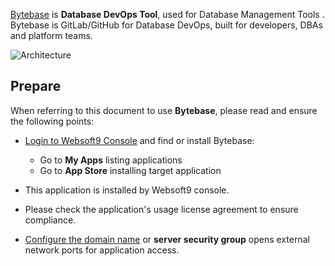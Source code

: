 [Bytebase](https://www.bytebase.com/) is **Database DevOps Tool**, used for Database Management Tools . Bytebase is GitLab/GitHub for Database DevOps, built for developers, DBAs and platform teams.


![Architecture](https://libs.websoft9.com/Websoft9/DocsPicture/zh/bytebase/bytebase-arch-websoft9.webp)


## Prepare

When referring to this document to use **Bytebase**, please read and ensure the following points:

- [Login to Websoft9 Console](./login-console) and find or install Bytebase:
  - Go to **My Apps** listing applications 
  - Go to **App Store** installing target application

- This application is installed by Websoft9 console.


- Please check the application's usage license agreement to ensure compliance.


- [Configure the domain name](./domain-set) or **server security group** opens external network ports for application access.